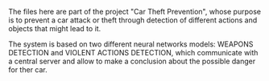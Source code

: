 The files here are part of the project "Car Theft Prevention", whose purpose is to prevent a car attack or theft through detection of different actions and objects that might lead to it.

The system is based on two different neural networks models: WEAPONS DETECTION and VIOLENT ACTIONS DETECTION, which communicate with a central server and allow to make a conclusion about the possible danger for ther car.

